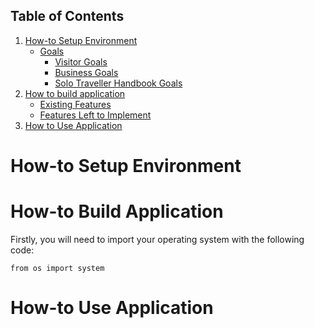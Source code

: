 ## Table of Contents
1. [How-to Setup Environment](#how-to-setup-environment)
    - [Goals](#goals)
        - [Visitor Goals](#visitor-goals)
        - [Business Goals](#business-goals)
        - [Solo Traveller Handbook Goals](#solo-traveller-handbook-goals)
2. [How to build application](#how-to-build-application)
    - [Existing Features](#existing-features)
    - [Features Left to Implement](#features-left-to-implement)
3. [How to Use Application](#information-architecture)

# How-to Setup Environment

# How-to Build Application

Firstly, you will need to import your operating system with the following code:

```
from os import system
```

# How-to Use Application
